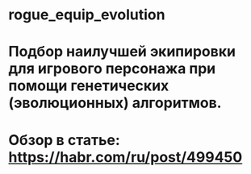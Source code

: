 # rogue_equip_evolution

# Подбор наилучшей экипировки для игрового персонажа при помощи генетических (эволюционных) алгоритмов.
# Обзор в статье: https://habr.com/ru/post/499450
